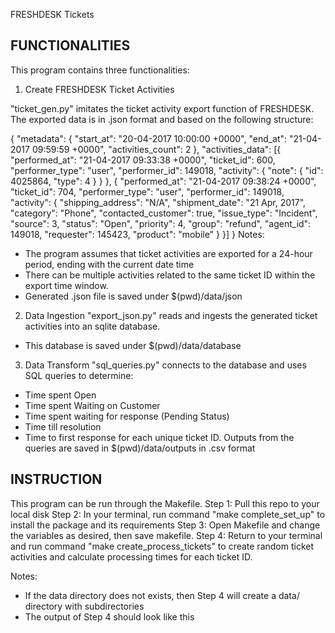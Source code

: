 FRESHDESK Tickets

## FUNCTIONALITIES
This program contains three functionalities:

1. Create FRESHDESK Ticket Activities

"ticket_gen.py" imitates the ticket activity export function of FRESHDESK. The exported data is in .json format and based on the following structure:

{
    "metadata": {
        "start_at": "20-04-2017 10:00:00 +0000",
        "end_at": "21-04-2017 09:59:59 +0000",
        "activities_count": 2
    },
    "activities_data": [{
        "performed_at": "21-04-2017 09:33:38 +0000",
        "ticket_id": 600,
        "performer_type": "user",
        "performer_id": 149018,
        "activity": {
            "note": {
                "id": 4025864,
                "type": 4
            }
        }
    }, {
        "performed_at": "21-04-2017 09:38:24 +0000",
        "ticket_id": 704,
        "performer_type": "user",
        "performer_id": 149018,
        "activity": {
            "shipping_address": "N/A",
            "shipment_date": "21 Apr, 2017",
            "category": "Phone",
            "contacted_customer": true,
            "issue_type": "Incident",
            "source": 3,
            "status": "Open",
            "priority": 4,
            "group": "refund",
            "agent_id": 149018,
            "requester": 145423,
            "product": "mobile"
        }
    }]
}
Notes:
- The program assumes that ticket activities are exported for a 24-hour period, ending with the current date time
- There can be multiple activities related to the same ticket ID within the export time window.
- Generated .json file is saved under $(pwd)/data/json

2. Data Ingestion
"export_json.py" reads and ingests the generated ticket activities into an sqlite database.
- This database is saved under $(pwd)/data/database

3. Data Transform
"sql_queries.py" connects to the database and uses SQL queries to determine:
- Time spent Open
- Time spent Waiting on Customer
- Time spent waiting for response (Pending Status)
- Time till resolution
- Time to first response
for each unique ticket ID.
Outputs from the queries are saved in $(pwd)/data/outputs in .csv format

## INSTRUCTION

This program can be run through the Makefile.
Step 1: Pull this repo to your local disk
Step 2: In your terminal, run command "make complete_set_up" to install the package and its requirements
Step 3: Open Makefile and change the variables as desired, then save makefile.
Step 4: Return to your terminal and run command "make create_process_tickets" to create random ticket activities and calculate processing times for each ticket ID.

Notes:
- If the data directory does not exists, then Step 4 will create a data/ directory with subdirectories
- The output of Step 4 should look like this
